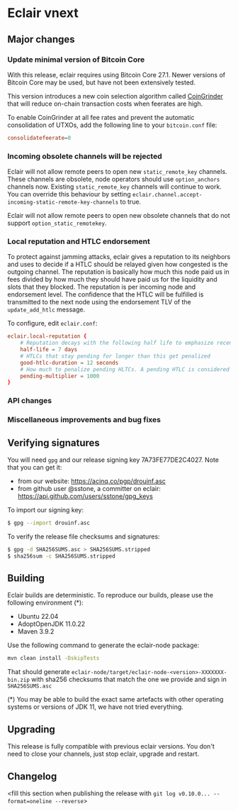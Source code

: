 # Eclair vnext

<insert here a high-level description of the release>

## Major changes

### Update minimal version of Bitcoin Core

With this release, eclair requires using Bitcoin Core 27.1.
Newer versions of Bitcoin Core may be used, but have not been extensively tested.

This version introduces a new coin selection algorithm called  [CoinGrinder](https://github.com/bitcoin/bitcoin/blob/master/doc/release-notes/release-notes-27.0.md#wallet) that will reduce on-chain transaction costs when feerates are high.

To enable CoinGrinder at all fee rates and prevent the automatic consolidation of UTXOs, add the following line to your `bitcoin.conf` file:

```conf
consolidatefeerate=0
```

### Incoming obsolete channels will be rejected

Eclair will not allow remote peers to open new `static_remote_key` channels. These channels are obsolete, node operators should use `option_anchors` channels now.
Existing `static_remote_key` channels will continue to work. You can override this behaviour by setting `eclair.channel.accept-incoming-static-remote-key-channels` to true.

Eclair will not allow remote peers to open new obsolete channels that do not support `option_static_remotekey`.

### Local reputation and HTLC endorsement

To protect against jamming attacks, eclair gives a reputation to its neighbors and uses to decide if a HTLC should be relayed given how congested is the outgoing channel.
The reputation is basically how much this node paid us in fees divided by how much they should have paid us for the liquidity and slots that they blocked. 
The reputation is per incoming node and endorsement level.
The confidence that the HTLC will be fulfilled is transmitted to the next node using the endorsement TLV of the `update_add_htlc` message.

To configure, edit `eclair.conf`:
```eclair.conf
eclair.local-reputation {
    # Reputation decays with the following half life to emphasize recent behavior.
    half-life = 7 days
    # HTLCs that stay pending for longer than this get penalized
    good-htlc-duration = 12 seconds
    # How much to penalize pending HLTCs. A pending HTLC is considered equivalent to this many fast-failing HTLCs.
    pending-multiplier = 1000
}
```

### API changes

<insert changes>

### Miscellaneous improvements and bug fixes

<insert changes>

## Verifying signatures

You will need `gpg` and our release signing key 7A73FE77DE2C4027. Note that you can get it:

- from our website: https://acinq.co/pgp/drouinf.asc
- from github user @sstone, a committer on eclair: https://api.github.com/users/sstone/gpg_keys

To import our signing key:

```sh
$ gpg --import drouinf.asc
```

To verify the release file checksums and signatures:

```sh
$ gpg -d SHA256SUMS.asc > SHA256SUMS.stripped
$ sha256sum -c SHA256SUMS.stripped
```

## Building

Eclair builds are deterministic. To reproduce our builds, please use the following environment (*):

- Ubuntu 22.04
- AdoptOpenJDK 11.0.22
- Maven 3.9.2

Use the following command to generate the eclair-node package:

```sh
mvn clean install -DskipTests
```

That should generate `eclair-node/target/eclair-node-<version>-XXXXXXX-bin.zip` with sha256 checksums that match the one we provide and sign in `SHA256SUMS.asc`

(*) You may be able to build the exact same artefacts with other operating systems or versions of JDK 11, we have not tried everything.

## Upgrading

This release is fully compatible with previous eclair versions. You don't need to close your channels, just stop eclair, upgrade and restart.

## Changelog

<fill this section when publishing the release with `git log v0.10.0... --format=oneline --reverse`>
